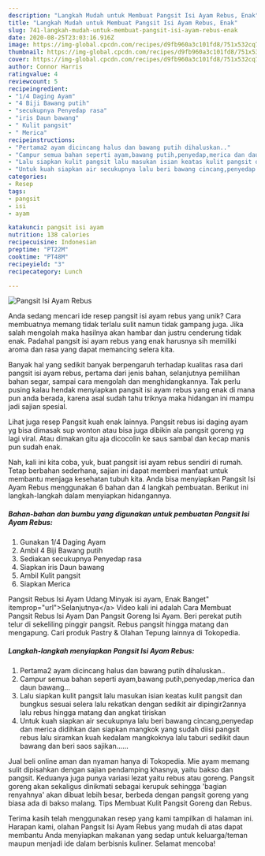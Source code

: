 ```yaml
---
description: "Langkah Mudah untuk Membuat Pangsit Isi Ayam Rebus, Enak"
title: "Langkah Mudah untuk Membuat Pangsit Isi Ayam Rebus, Enak"
slug: 741-langkah-mudah-untuk-membuat-pangsit-isi-ayam-rebus-enak
date: 2020-08-25T23:03:16.916Z
image: https://img-global.cpcdn.com/recipes/d9fb960a3c101fd8/751x532cq70/pangsit-isi-ayam-rebus-foto-resep-utama.jpg
thumbnail: https://img-global.cpcdn.com/recipes/d9fb960a3c101fd8/751x532cq70/pangsit-isi-ayam-rebus-foto-resep-utama.jpg
cover: https://img-global.cpcdn.com/recipes/d9fb960a3c101fd8/751x532cq70/pangsit-isi-ayam-rebus-foto-resep-utama.jpg
author: Connor Harris
ratingvalue: 4
reviewcount: 5
recipeingredient:
- "1/4 Daging Ayam"
- "4 Biji Bawang putih"
- "secukupnya Penyedap rasa"
- "iris Daun bawang"
- " Kulit pangsit"
- " Merica"
recipeinstructions:
- "Pertama2 ayam dicincang halus dan bawang putih dihaluskan.."
- "Campur semua bahan seperti ayam,bawang putih,penyedap,merica dan daun bawang..."
- "Lalu siapkan kulit pangsit lalu masukan isian keatas kulit pangsit dan bungkus sesuai selera lalu rekatkan dengan sedikit air dipingir2annya lalu rebus hingga matang dan angkat tiriskan"
- "Untuk kuah siapkan air secukupnya lalu beri bawang cincang,penyedap dan merica didihkan dan siapkan mangkok yang sudah diisi pangsit rebus lalu siramkan kuah kedalam mangkoknya lalu taburi sedikit daun bawang dan beri saos sajikan......"
categories:
- Resep
tags:
- pangsit
- isi
- ayam

katakunci: pangsit isi ayam 
nutrition: 138 calories
recipecuisine: Indonesian
preptime: "PT22M"
cooktime: "PT48M"
recipeyield: "3"
recipecategory: Lunch

---
```



![Pangsit Isi Ayam Rebus](https://img-global.cpcdn.com/recipes/d9fb960a3c101fd8/751x532cq70/pangsit-isi-ayam-rebus-foto-resep-utama.jpg)

Anda sedang mencari ide resep pangsit isi ayam rebus yang unik? Cara membuatnya memang tidak terlalu sulit namun tidak gampang juga. Jika salah mengolah maka hasilnya akan hambar dan justru cenderung tidak enak. Padahal pangsit isi ayam rebus yang enak harusnya sih memiliki aroma dan rasa yang dapat memancing selera kita.

Banyak hal yang sedikit banyak berpengaruh terhadap kualitas rasa dari pangsit isi ayam rebus, pertama dari jenis bahan, selanjutnya pemilihan bahan segar, sampai cara mengolah dan menghidangkannya. Tak perlu pusing kalau hendak menyiapkan pangsit isi ayam rebus yang enak di mana pun anda berada, karena asal sudah tahu triknya maka hidangan ini mampu jadi sajian spesial.

Lihat juga resep Pangsit kuah enak lainnya. Pangsit rebus isi daging ayam yg bisa dimasak sup wonton atau bisa juga dibikin ala pangsit goreng yg lagi viral. Atau dimakan gitu aja dicocolin ke saus sambal dan kecap manis pun sudah enak.


Nah, kali ini kita coba, yuk, buat pangsit isi ayam rebus sendiri di rumah. Tetap berbahan sederhana, sajian ini dapat memberi manfaat untuk membantu menjaga kesehatan tubuh kita. Anda bisa menyiapkan Pangsit Isi Ayam Rebus menggunakan 6 bahan dan 4 langkah pembuatan. Berikut ini langkah-langkah dalam menyiapkan hidangannya.

<!--inarticleads1-->

##### Bahan-bahan dan bumbu yang digunakan untuk pembuatan Pangsit Isi Ayam Rebus:

1. Gunakan 1/4 Daging Ayam
1. Ambil 4 Biji Bawang putih
1. Sediakan secukupnya Penyedap rasa
1. Siapkan iris Daun bawang
1. Ambil  Kulit pangsit
1. Siapkan  Merica


Pangsit Rebus Isi Ayam Udang Minyak isi ayam, Enak Banget&#34; itemprop=&#34;url&#34;&gt;Selanjutnya&lt;/a&gt; Video kali ini adalah Cara Membuat Pangsit Rebus Isi Ayam Dan Pangsit Goreng Isi Ayam. Beri perekat putih telur di sekeliling pinggir pangsit. Rebus pangsit hingga matang dan mengapung. Cari produk Pastry &amp; Olahan Tepung lainnya di Tokopedia. 

<!--inarticleads2-->

##### Langkah-langkah menyiapkan Pangsit Isi Ayam Rebus:

1. Pertama2 ayam dicincang halus dan bawang putih dihaluskan..
1. Campur semua bahan seperti ayam,bawang putih,penyedap,merica dan daun bawang...
1. Lalu siapkan kulit pangsit lalu masukan isian keatas kulit pangsit dan bungkus sesuai selera lalu rekatkan dengan sedikit air dipingir2annya lalu rebus hingga matang dan angkat tiriskan
1. Untuk kuah siapkan air secukupnya lalu beri bawang cincang,penyedap dan merica didihkan dan siapkan mangkok yang sudah diisi pangsit rebus lalu siramkan kuah kedalam mangkoknya lalu taburi sedikit daun bawang dan beri saos sajikan......


Jual beli online aman dan nyaman hanya di Tokopedia. Mie ayam memang sulit dipisahkan dengan sajian pendamping khasnya, yaitu bakso dan pangsit. Keduanya juga punya variasi lezat yaitu rebus atau goreng. Pangsit goreng akan sekaligus dinikmati sebagai kerupuk sehingga &#39;bagian renyahnya&#39; akan dibuat lebih besar, berbeda dengan pangsit goreng yang biasa ada di bakso malang. Tips Membuat Kulit Pangsit Goreng dan Rebus. 

Terima kasih telah menggunakan resep yang kami tampilkan di halaman ini. Harapan kami, olahan Pangsit Isi Ayam Rebus yang mudah di atas dapat membantu Anda menyiapkan makanan yang sedap untuk keluarga/teman maupun menjadi ide dalam berbisnis kuliner. Selamat mencoba!
